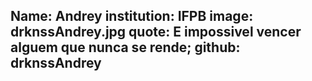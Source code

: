 Name: Andrey
institution: IFPB
image: drknssAndrey.jpg 
quote: E impossivel vencer alguem que nunca se rende;
github: drknssAndrey
---